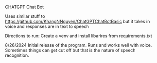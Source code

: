 CHATGPT Chat Bot

Uses similar stuff to https://github.com/KhangNNguyen/ChatGPTChatBotBasic but it takes in voice and responses are in text to speech

Directions to run: Create a venv and install libarires from requirements.txt

8/26/2024
Initial release of the program. Runs and works well with voice. Sometimes things can get cut off but that is the nature of speech recognition. 
